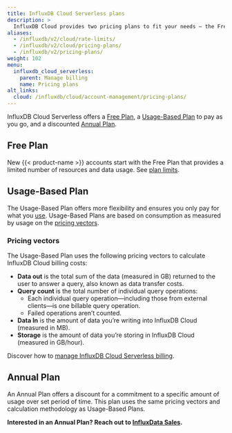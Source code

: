 ```yaml
---
title: InfluxDB Cloud Serverless plans
description: >
  InfluxDB Cloud provides two pricing plans to fit your needs – the Free Plan and the Usage-based Plan.
aliases:
  - /influxdb/v2/cloud/rate-limits/
  - /influxdb/v2/cloud/pricing-plans/
  - /influxdb/v2/pricing-plans/
weight: 102
menu:
  influxdb_cloud_serverless:
    parent: Manage billing
    name: Pricing plans
alt_links:
  cloud: /influxdb/cloud/account-management/pricing-plans/
---
```


InfluxDB Cloud Serverless offers a [Free Plan](#free-plan), a [Usage-Based Plan](#usage-based-plan) to pay as you go, and a discounted [Annual Plan](#annual-plan).

<!--To estimate your projected usage costs, use the [InfluxDB Cloud pricing calculator](/influxdb/cloud-serverless/account-management/pricing-calculator/). -->

## Free Plan

New {{< product-name >}} accounts start with the Free Plan that provides a limited
number of resources and data usage.
See [plan limits](/influxdb/cloud-serverless/admin/billing/limits/).

## Usage-Based Plan

The Usage-Based Plan offers more flexibility and ensures you only pay for what you
[use](/influxdb/cloud-serverless/admin/billing/data-usage/).
Usage-Based Plans are based on consumption as measured by usage on the [pricing vectors](#pricing-vectors).

### Pricing vectors

The Usage-Based Plan uses the following pricing vectors to calculate InfluxDB Cloud billing costs:

- **Data out** is the total sum of the data (measured in GB) returned to the
  user to answer a query, also known as data transfer costs.
- **Query count** is the total number of individual query operations:
   - Each individual query operation—including those from external clients—is one billable query operation.
   - Failed operations aren’t counted.
- **Data In** is the amount of data you’re writing into InfluxDB Cloud (measured in MB).
- **Storage** is the amount of data you’re storing in InfluxDB Cloud (measured in GB/hour).

Discover how to [manage InfluxDB Cloud Serverless billing](/influxdb/cloud-serverless/admin/billing/).

## Annual Plan
<!-- Maybe this should be "annual commitment"? -->

An Annual Plan offers a discount for a commitment to a specific amount of usage over set period of time. This plan uses the same pricing vectors and calculation methodology as Usage-Based Plans.

__Interested in an Annual Plan? Reach out to [InfluxData Sales](https://www.influxdata.com/contact-sales/).__

<!-- ## Pricing FAQs -->
